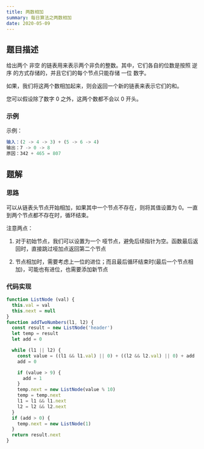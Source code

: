 ```yaml
---
title: 两数相加
summary: 每日算法之两数相加
date: 2020-05-09
---
```


## 题目描述

给出两个 非空 的链表用来表示两个非负的整数。其中，它们各自的位数是按照 逆序 的方式存储的，并且它们的每个节点只能存储 一位 数字。

如果，我们将这两个数相加起来，则会返回一个新的链表来表示它们的和。

您可以假设除了数字 0 之外，这两个数都不会以 0 开头。

### 示例

示例：

```js
输入：(2 -> 4 -> 3) + (5 -> 6 -> 4)
输出：7 -> 0 -> 8
原因：342 + 465 = 807
```

## 题解

### 思路

可以从链表头节点开始相加，如果其中一个节点不存在，则将其值设置为 0。一直到两个节点都不存在时，循环结束。

注意两点：

1. 对于初始节点，我们可以设置为一个 哑节点，避免后续指针为空。函数最后返回时，直接跳过哑加点返回第二个节点

2. 节点相加时，需要考虑上一位的进位；而且最后循环结束时(最后一个节点相加)，可能也有进位，也需要添加新节点

### 代码实现

```js
function ListNode (val) {
  this.val = val
  this.next = null
}
function addTwoNumbers(l1, l2) {
  const result = new ListNode('header')
  let temp = result
  let add = 0

  while (l1 || l2) {
    const value = ((l1 && l1.val) || 0) + ((l2 && l2.val) || 0) + add
    add = 0

    if (value > 9) {
      add = 1
    }
    temp.next = new ListNode(value % 10)
    temp = temp.next
    l1 = l1 && l1.next
    l2 = l2 && l2.next
  }
  if (add > 0) {
    temp.next = new ListNode(1)
  }
  return result.next
}
```
